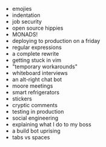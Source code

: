 
* emojies
* indentation
* job security
* open source hippies
* MONADS!
* deploying to production on a friday
* regular expressions
* a complete rewrite
* getting stuck in vim
* "temporary workarounds"
* whiteboard interviews
* an alt-right chat bot
* moore meetings
* smart refrigerators
* stickers
* cryptic comments
* testing in production
* social engineering
* explaining what I do to my boss
* a build bot uprising
* tabs vs spaces
